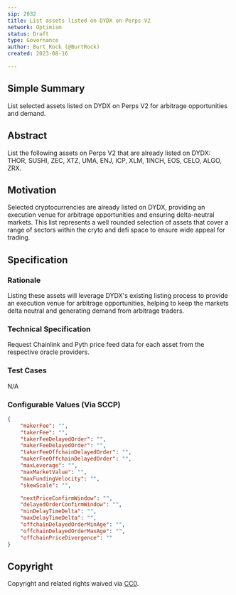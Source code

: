 ```yaml
---
sip: 2032
title: List assets listed on DYDX on Perps V2
network: Optimism
status: Draft
type: Governance
author: Burt Rock (@BurtRock)
created: 2023-08-16

---
```


## Simple Summary

List selected assets listed on DYDX on Perps V2 for arbitrage opportunities and demand.

## Abstract

List the following assets on Perps V2 that are already listed on DYDX: THOR, SUSHI, ZEC, XTZ, UMA, ENJ, ICP, XLM, 1INCH, EOS, CELO, ALGO, ZRX.

## Motivation

Selected cryptocurrencies are already listed on DYDX, providing an execution venue for arbitrage opportunities and ensuring delta-neutral markets. This list represents a well rounded selection of assets that cover a range of sectors within the cryto and defi space to ensure wide appeal for trading.

## Specification

### Rationale

Listing these assets will leverage DYDX's existing listing process to provide an execution venue for arbitrage opportunities, helping to keep the markets delta neutral and generating demand from arbitrage traders.

### Technical Specification

Request Chainlink and Pyth price feed data for each asset from the respective oracle providers.


### Test Cases

N/A

### Configurable Values (Via SCCP)

```json
{
    "makerFee": "",
    "takerFee": "",
    "takerFeeDelayedOrder": "",
    "makerFeeDelayedOrder": "",
    "takerFeeOffchainDelayedOrder": "",
    "makerFeeOffchainDelayedOrder": "",
    "maxLeverage": "",
    "maxMarketValue": "",
    "maxFundingVelocity": "",
    "skewScale": "",

    "nextPriceConfirmWindow": "",
    "delayedOrderConfirmWindow": "",
    "minDelayTimeDelta": "",
    "maxDelayTimeDelta": "",
    "offchainDelayedOrderMinAge": "",
    "offchainDelayedOrderMaxAge": "",
    "offchainPriceDivergence": ""
}
```
## Copyright

Copyright and related rights waived via [CC0](https://creativecommons.org/publicdomain/zero/1.0/).

